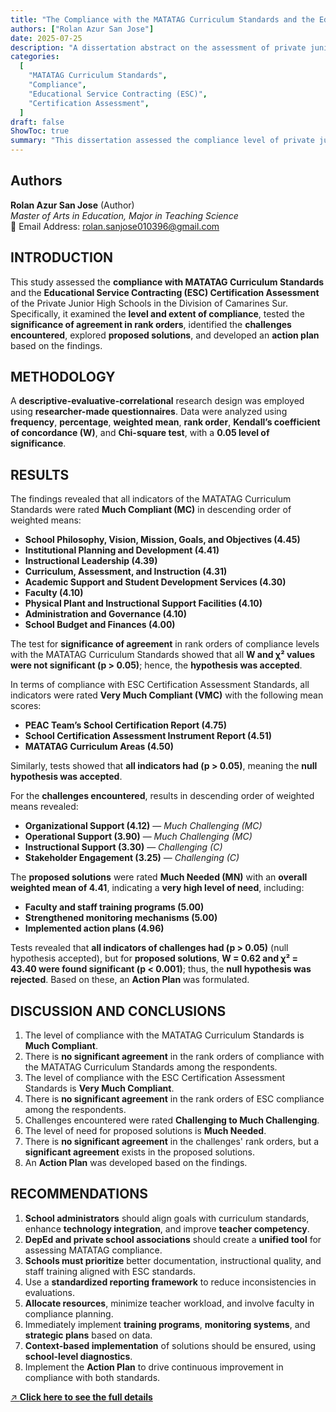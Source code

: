 ```yaml
---
title: "The Compliance with the MATATAG Curriculum Standards and the Educational Service Contracting (ESC) Certification Assessment of the Private Junior High Schools in the Division of Camarines Sur"
authors: ["Rolan Azur San Jose"]
date: 2025-07-25
description: "A dissertation abstract on the assessment of private junior high schools in Camarines Sur regarding their compliance with MATATAG curriculum standards and ESC certification."
categories:
  [
    "MATATAG Curriculum Standards",
    "Compliance",
    "Educational Service Contracting (ESC)",
    "Certification Assessment",
  ]
draft: false
ShowToc: true
summary: "This dissertation assessed the compliance level of private junior high schools in Camarines Sur with the MATATAG Curriculum and ESC Certification standards, identified challenges, and proposed solutions with an action plan."
---
```


## Authors

**Rolan Azur San Jose** (Author)  
_Master of Arts in Education, Major in Teaching Science_  
📧 Email Address: rolan.sanjose010396@gmail.com

## INTRODUCTION

This study assessed the **compliance with MATATAG Curriculum Standards** and the **Educational Service Contracting (ESC) Certification Assessment** of the Private Junior High Schools in the Division of Camarines Sur. Specifically, it examined the **level and extent of compliance**, tested the **significance of agreement in rank orders**, identified the **challenges encountered**, explored **proposed solutions**, and developed an **action plan** based on the findings.

## METHODOLOGY

A **descriptive-evaluative-correlational** research design was employed using **researcher-made questionnaires**. Data were analyzed using **frequency**, **percentage**, **weighted mean**, **rank order**, **Kendall’s coefficient of concordance (W)**, and **Chi-square test**, with a **0.05 level of significance**.

## RESULTS

The findings revealed that all indicators of the MATATAG Curriculum Standards were rated **Much Compliant (MC)** in descending order of weighted means:

- **School Philosophy, Vision, Mission, Goals, and Objectives (4.45)**
- **Institutional Planning and Development (4.41)**
- **Instructional Leadership (4.39)**
- **Curriculum, Assessment, and Instruction (4.31)**
- **Academic Support and Student Development Services (4.30)**
- **Faculty (4.10)**
- **Physical Plant and Instructional Support Facilities (4.10)**
- **Administration and Governance (4.10)**
- **School Budget and Finances (4.00)**

The test for **significance of agreement** in rank orders of compliance levels with the MATATAG Curriculum Standards showed that all **W and χ² values were not significant (p > 0.05)**; hence, the **hypothesis was accepted**.

In terms of compliance with ESC Certification Assessment Standards, all indicators were rated **Very Much Compliant (VMC)** with the following mean scores:

- **PEAC Team’s School Certification Report (4.75)**
- **School Certification Assessment Instrument Report (4.51)**
- **MATATAG Curriculum Areas (4.50)**

Similarly, tests showed that **all indicators had (p > 0.05)**, meaning the **null hypothesis was accepted**.

For the **challenges encountered**, results in descending order of weighted means revealed:

- **Organizational Support (4.12)** — _Much Challenging (MC)_
- **Operational Support (3.90)** — _Much Challenging (MC)_
- **Instructional Support (3.30)** — _Challenging (C)_
- **Stakeholder Engagement (3.25)** — _Challenging (C)_

The **proposed solutions** were rated **Much Needed (MN)** with an **overall weighted mean of 4.41**, indicating a **very high level of need**, including:

- **Faculty and staff training programs (5.00)**
- **Strengthened monitoring mechanisms (5.00)**
- **Implemented action plans (4.96)**

Tests revealed that **all indicators of challenges had (p > 0.05)** (null hypothesis accepted), but for **proposed solutions**, **W = 0.62 and χ² = 43.40 were found significant (p < 0.001)**; thus, the **null hypothesis was rejected**. Based on these, an **Action Plan** was formulated.

## DISCUSSION AND CONCLUSIONS

1. The level of compliance with the MATATAG Curriculum Standards is **Much Compliant**.
2. There is **no significant agreement** in the rank orders of compliance with the MATATAG Curriculum Standards among the respondents.
3. The level of compliance with the ESC Certification Assessment Standards is **Very Much Compliant**.
4. There is **no significant agreement** in the rank orders of ESC compliance among the respondents.
5. Challenges encountered were rated **Challenging to Much Challenging**.
6. The level of need for proposed solutions is **Much Needed**.
7. There is **no significant agreement** in the challenges' rank orders, but a **significant agreement** exists in the proposed solutions.
8. An **Action Plan** was developed based on the findings.

## RECOMMENDATIONS

1. **School administrators** should align goals with curriculum standards, enhance **technology integration**, and improve **teacher competency**.
2. **DepEd and private school associations** should create a **unified tool** for assessing MATATAG compliance.
3. **Schools must prioritize** better documentation, instructional quality, and staff training aligned with ESC standards.
4. Use a **standardized reporting framework** to reduce inconsistencies in evaluations.
5. **Allocate resources**, minimize teacher workload, and involve faculty in compliance planning.
6. Immediately implement **training programs**, **monitoring systems**, and **strategic plans** based on data.
7. **Context-based implementation** of solutions should be ensured, using **school-level diagnostics**.
8. Implement the **Action Plan** to drive continuous improvement in compliance with both standards.

[↗️ **Click here to see the full details**](https://docs.google.com/document/d/1anL-P_TfS1VaflEWWZqAsl_z8MfuD1Jt/edit?usp=sharing&rtpof=true&sd=true)
